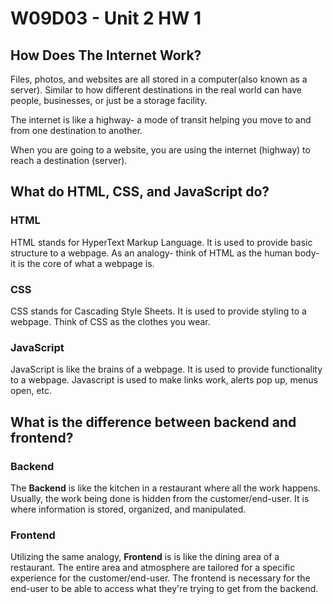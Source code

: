 # W09D03 - Unit 2 HW 1
## How Does The Internet Work?
Files, photos, and websites are all stored in a computer(also known as a server). Similar to how different destinations in the real world can have people, businesses, or just be a storage facility.

The internet is like a highway- a mode of transit helping you move to and from one destination to another.

When you are going to a website, you are using the internet (highway) to reach a destination (server).

## What do HTML, CSS, and JavaScript do?
### **HTML**
HTML stands for HyperText Markup Language. It is used to provide basic structure to a webpage. As an analogy- think of HTML as the human body- it is the core of what a webpage is.
### **CSS**
CSS stands for Cascading Style Sheets. It is used to provide styling to a webpage. Think of CSS as the clothes you wear.
### **JavaScript**
JavaScript is like the brains of a webpage. It is used to provide functionality to a webpage. Javascript is used to make links work, alerts pop up, menus open, etc.

## What is the difference between backend and frontend?
### **Backend**
The **Backend** is like the kitchen in a restaurant where all the work happens. Usually, the work being done is hidden from the customer/end-user. It is where information is stored, organized, and manipulated.
### **Frontend**
Utilizing the same analogy, **Frontend** is is like the dining area of a restaurant. The entire area and atmosphere are tailored for a specific experience for the customer/end-user. The frontend is necessary for the end-user to be able to access what they're trying to get from the backend.